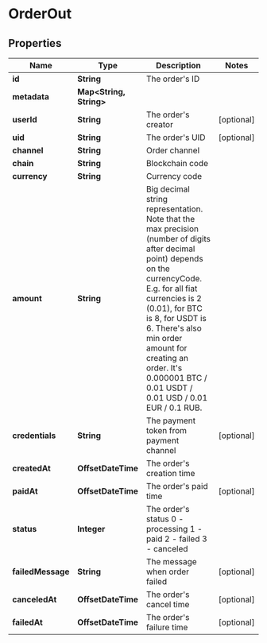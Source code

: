 

# OrderOut


## Properties

Name | Type | Description | Notes
------------ | ------------- | ------------- | -------------
**id** | **String** | The order&#39;s ID | 
**metadata** | **Map&lt;String, String&gt;** |  | 
**userId** | **String** | The order&#39;s creator |  [optional]
**uid** | **String** | The order&#39;s UID |  [optional]
**channel** | **String** | Order channel | 
**chain** | **String** | Blockchain code | 
**currency** | **String** | Currency code | 
**amount** | **String** | Big decimal string representation. Note that the max precision (number of digits after decimal point) depends on the currencyCode. E.g. for all fiat currencies is 2 (0.01), for BTC is 8, for USDT is 6. There&#39;s also min order amount for creating an order. It&#39;s 0.000001 BTC / 0.01 USDT / 0.01 USD / 0.01 EUR / 0.1 RUB. | 
**credentials** | **String** | The payment token from payment channel |  [optional]
**createdAt** | **OffsetDateTime** | The order&#39;s creation time | 
**paidAt** | **OffsetDateTime** | The order&#39;s paid time |  [optional]
**status** | **Integer** | The order&#39;s status 0 - processing 1 - paid 2 - failed 3 - canceled | 
**failedMessage** | **String** | The message when order failed |  [optional]
**canceledAt** | **OffsetDateTime** | The order&#39;s cancel time |  [optional]
**failedAt** | **OffsetDateTime** | The order&#39;s failure time |  [optional]



